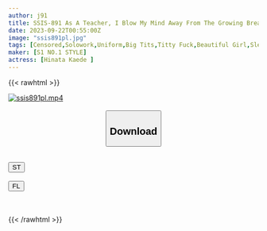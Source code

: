 ```yaml
---
author: j91
title: SSIS-891 As A Teacher, I Blow My Mind Away From The Growing Breasts Of A Female Student Who Pretends To Be An Adult, And I Vomit Semen On Her Over And Over Again. Kaede Hinata
date: 2023-09-22T00:55:00Z
image: "ssis891pl.jpg"
tags: [Censored,Solowork,Uniform,Big Tits,Titty Fuck,Beautiful Girl,Slender	]
maker: [S1 NO.1 STYLE]
actress: [Hinata Kaede ]
---
```



{{< rawhtml >}}

<div class="video" data-videoid="yV9KY7Xg6df1Xmo">
    <a href="javascript:;">
        <img src="https://my.j91.asia/posts/ssis891pl/ssis891pl.jpg" width="WIDTH" height="HEIGHT" alt="ssis891pl.mp4" loading="lazy">
    </a>
</div>

<script type="text/javascript" src="https://j91.asia/asset/on-demand-st.js"></script>

<br>
  <link rel="stylesheet" href="https://j91.asia/asset/bs5.css">
  
  <center>
  <button class="btn btn-primary" type="button" data-bs-toggle="collapse" data-bs-target=".multi-collapse" aria-expanded="false" aria-controls="multiCollapseExample1 multiCollapseExample2"><h2>Download</h2></button></center>
</p>
<div class="row">
  <div class="col">
    <div class="collapse multi-collapse" id="multiCollapseExample1">
      <div class="card card-body">
	      	      <br>
<div class="buttons">  
<a href="https://streamtape.to/v/yV9KY7Xg6df1Xmo"><button class="btn-hover color-3"><i class="fa fa-download"></i> ST</button></a></div>
    </div>
  </div>
</div>
  <div class="col">
    <div class="collapse multi-collapse" id="multiCollapseExample2">
      <div class="card card-body">
	      <br>
<div class="buttons">
    <a href="https://filelions.online/f/hyjz3h07p8ql"><button class="btn-hover color-9"><i class="fa fa-download"></i> FL</button></a></div>
<br><br>
      </div>
    </div>
  </div>
</div>

{{< /rawhtml >}}
